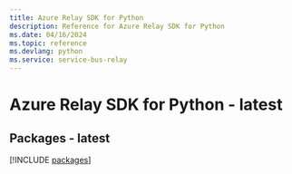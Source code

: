 ```yaml
---
title: Azure Relay SDK for Python
description: Reference for Azure Relay SDK for Python
ms.date: 04/16/2024
ms.topic: reference
ms.devlang: python
ms.service: service-bus-relay
---
```

# Azure Relay SDK for Python - latest
## Packages - latest
[!INCLUDE [packages](relay-index.md)]